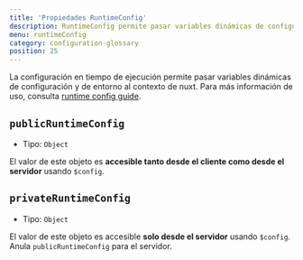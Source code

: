 ```yaml
---
title: 'Propiedades RuntimeConfig'
description: RuntimeConfig permite pasar variables dinámicas de configuración y de entorno al contexto nuxt
menu: runtimeConfig
category: configuration-glossary
position: 25
---
```


La configuración en tiempo de ejecución permite pasar variables dinámicas de configuración y de entorno al contexto de nuxt. Para más información de uso, consulta [runtime config guide](/guide/runtime-config).

## `publicRuntimeConfig`

- Tipo: `Object`

El valor de este objeto es **accesible tanto desde el cliente como desde el servidor** usando `$config`.

## `privateRuntimeConfig`

- Tipo: `Object`

El valor de este objeto es accesible **solo desde el servidor** usando `$config`. Anula `publicRuntimeConfig` para el servidor.
